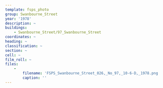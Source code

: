 ```yaml
---
template: fsps_photo
group: Swanbourne_Street
year: '1978'
description: ~
buildings:
    - Swanbourne_Street/97_Swanbourne_Street
coordinates: ~
heading: ~
classification: ~
section: ~
cell: ~
film_roll: ~
files:
    -
        filename: 'FSPS_Swanbourne_Street_026,_No_97,_10-6-D,_1978.png'
        caption: ''
---
```

